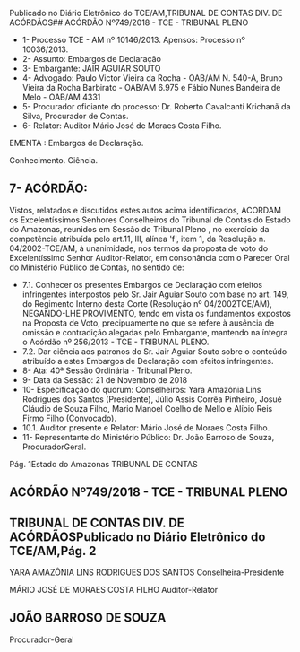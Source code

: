 Publicado  no  Diário Eletrônico do TCE/AM,TRIBUNAL DE CONTAS DIV. DE  ACÓRDÃOS## ACÓRDÃO Nº749/2018 - TCE - TRIBUNAL PLENO

- 1- Processo TCE - AM nº 10146/2013. Apensos: Processo nº  10036/2013.
- 2- Assunto: Embargos de Declaração
- 3- Embargante: JAIR AGUIAR SOUTO
- 4- Advogado: Paulo Victor Vieira da Rocha - OAB/AM N. 540-A, Bruno Vieira da Rocha Barbirato - OAB/AM 6.975 e Fábio Nunes Bandeira de Melo - OAB/AM 4331
- 5- Procurador  oficiante  do  processo: Dr.  Roberto  Cavalcanti  Krichanã  da  Silva, Procurador de Contas.
- 6- Relator: Auditor Mário José de Moraes Costa Filho.

EMENTA : Embargos de Declaração.

Conhecimento. Ciência.

## 7- ACÓRDÃO:

Vistos, relatados e discutidos estes autos acima identificados, ACORDAM os Excelentíssimos Senhores Conselheiros do Tribunal de Contas do Estado do Amazonas, reunidos  em  Sessão  do Tribunal  Pleno ,  no  exercício  da  competência  atribuída  pelo art.11,  III,  alínea  'f',  item  1,  da  Resolução  n.  04/2002-TCE/AM, à  unanimidade, nos termos da proposta de voto do  Excelentíssimo Senhor Auditor-Relator, em consonância com o Parecer Oral do Ministério Público de Contas, no sentido de:

- 7.1. Conhecer os presentes Embargos  de  Declaração com  efeitos infringentes  interpostos  pelo  Sr. Jair  Aguiar  Souto com  base  no  art. 149, do  Regimento Interno desta Corte  (Resolução  nº  04/2002TCE/AM), NEGANDO-LHE PROVIMENTO, tendo em vista os fundamentos expostos na Proposta de Voto, precipuamente no que se refere à ausência de omissão e contradição alegadas pelo Embargante, mantendo  na  íntegra  o  Acórdão  nº  256/2013  -  TCE  -  TRIBUNAL PLENO.
- 7.2. Dar ciência aos patronos do Sr.  Jair Aguiar Souto sobre o conteúdo atribuído a estes Embargos de Declaração com efeitos infringentes.
- 8- Ata: 40ª Sessão Ordinária - Tribunal Pleno.
- 9- Data da Sessão: 21 de Novembro de 2018
- 10-  Especificação  do  quorum: Conselheiros: Yara  Amazônia  Lins  Rodrigues  dos Santos (Presidente), Júlio Assis Corrêa Pinheiro, Josué Cláudio de Souza Filho, Mario Manoel Coelho de Mello e Alípio Reis Firmo Filho (Convocado).
- 10.1. Auditor presente e Relator: Mário José de Moraes Costa Filho.
- 11-  Representante do Ministério Público: Dr. João Barroso de Souza, ProcuradorGeral.

Pág. 1Estado do Amazonas TRIBUNAL DE CONTAS

## ACÓRDÃO Nº749/2018 - TCE - TRIBUNAL PLENO

## TRIBUNAL DE CONTAS DIV. DE  ACÓRDÃOSPublicado  no  Diário Eletrônico do TCE/AM,Pág. 2

YARA AMAZÔNIA LINS RODRIGUES DOS SANTOS Conselheira-Presidente

MÁRIO JOSÉ DE MORAES COSTA FILHO Auditor-Relator

## JOÃO BARROSO DE SOUZA

Procurador-Geral